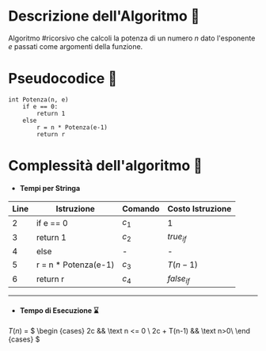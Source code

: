 # Descrizione dell'Algoritmo 📃
Algoritmo #ricorsivo che calcoli la potenza di un numero $n$ dato l'esponente _e_
passati come argomenti della funzione.

# Pseudocodice 🧬
``` Pseudocodice TI:"Potenza" "FOLD"
int Potenza(n, e)
	if e == 0:
		return 1
	else
		r = n * Potenza(e-1)
		return r
```

# Complessità dell'algoritmo 🔬
- #### Tempi per Stringa
Line | Istruzione | Comando | Costo Istruzione
----- | ----- | ----- | -----
2 | if e == 0 | $c_1$ | 1
3 | return 1 | $c_2$ | $true_{if}$
4 | else | - | -
5 | r = n * Potenza(e-1) | $c_3$ | $T(n-1)$
6 | return r | $c_4$ | $false_{if}$
***
- #### Tempo di Esecuzione ⌛
$T(n)$ = $
\begin {cases} 
2c && \text n <= 0 \\
2c + T(n-1) && \text n>0\\
\end {cases}
$

